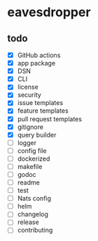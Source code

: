 # eavesdropper


## todo
* [X] GitHub actions
* [X] app package
* [X] DSN
* [X] CLI
* [X] license
* [X] security
* [X] issue templates
* [X] feature templates
* [X] pull request templates
* [X] gitignore
* [X] query builder
* [ ] logger
* [ ] config file
* [ ] dockerized
* [ ] makefile
* [ ] godoc
* [ ] readme
* [ ] test
* [ ] Nats config
* [ ] helm
* [ ] changelog
* [ ] release
* [ ] contributing
